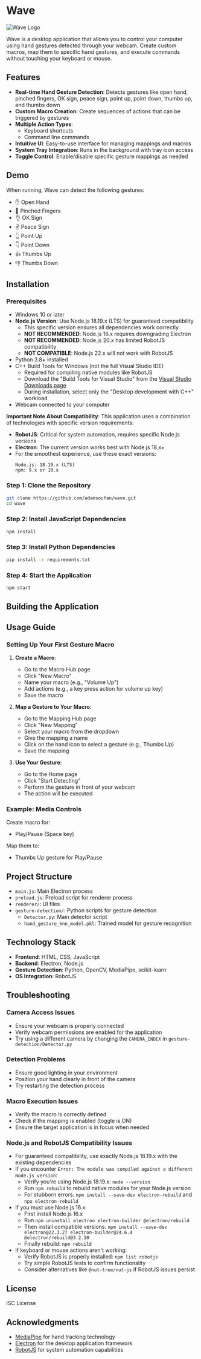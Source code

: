 # Wave

![Wave Logo](renderer/assets/images/wave.png)

Wave is a desktop application that allows you to control your computer using hand gestures detected through your webcam. Create custom macros, map them to specific hand gestures, and execute commands without touching your keyboard or mouse.

## Features

- **Real-time Hand Gesture Detection**: Detects gestures like open hand, pinched fingers, OK sign, peace sign, point up, point down, thumbs up, and thumbs down
- **Custom Macro Creation**: Create sequences of actions that can be triggered by gestures
- **Multiple Action Types**:
  - Keyboard shortcuts
  - Command line commands
- **Intuitive UI**: Easy-to-use interface for managing mappings and macros
- **System Tray Integration**: Runs in the background with tray icon access
- **Toggle Control**: Enable/disable specific gesture mappings as needed

## Demo

When running, Wave can detect the following gestures:

- ✋ Open Hand
- 🤌 Pinched Fingers
- 👌 OK Sign
- ✌️ Peace Sign
- 👆 Point Up
- 👇 Point Down
- 👍 Thumbs Up
- 👎 Thumbs Down

## Installation

### Prerequisites

- Windows 10 or later
- **Node.js Version**: Use Node.js 18.19.x (LTS) for guaranteed compatibility
  - This specific version ensures all dependencies work correctly
  - **NOT RECOMMENDED**: Node.js 16.x requires downgrading Electron
  - **NOT RECOMMENDED**: Node.js 20.x has limited RobotJS compatibility
  - **NOT COMPATIBLE**: Node.js 22.x will not work with RobotJS
- Python 3.8+ installed
- C++ Build Tools for Windows (not the full Visual Studio IDE)
  - Required for compiling native modules like RobotJS
  - Download the "Build Tools for Visual Studio" from the [Visual Studio Downloads page](https://visualstudio.microsoft.com/visual-cpp-build-tools/)
  - During installation, select only the "Desktop development with C++" workload
- Webcam connected to your computer

**Important Note About Compatibility**: This application uses a combination of technologies with specific version requirements:

- **RobotJS**: Critical for system automation, requires specific Node.js versions
- **Electron**: The current version works best with Node.js 18.x+
- For the smoothest experience, use these exact versions:
  ```
  Node.js: 18.19.x (LTS)
  npm: 9.x or 10.x
  ```

### Step 1: Clone the Repository

```bash
git clone https://github.com/adamsoufan/wave.git
cd wave
```

### Step 2: Install JavaScript Dependencies

```bash
npm install
```

### Step 3: Install Python Dependencies

```bash
pip install -r requirements.txt
```

### Step 4: Start the Application

```bash
npm start
```

## Building the Application

## Usage Guide

### Setting Up Your First Gesture Macro

1. **Create a Macro**:

   - Go to the Macro Hub page
   - Click "New Macro"
   - Name your macro (e.g., "Volume Up")
   - Add actions (e.g., a key press action for volume up key)
   - Save the macro

2. **Map a Gesture to Your Macro**:

   - Go to the Mapping Hub page
   - Click "New Mapping"
   - Select your macro from the dropdown
   - Give the mapping a name
   - Click on the hand icon to select a gesture (e.g., Thumbs Up)
   - Save the mapping

3. **Use Your Gesture**:
   - Go to the Home page
   - Click "Start Detecting"
   - Perform the gesture in front of your webcam
   - The action will be executed

### Example: Media Controls

Create macro for:

- Play/Pause (Space key)

Map them to:

- Thumbs Up gesture for Play/Pause

## Project Structure

- `main.js`: Main Electron process
- `preload.js`: Preload script for renderer process
- `renderer/`: UI files
- `gesture-detection/`: Python scripts for gesture detection
  - `Detector.py`: Main detector script
  - `hand_gesture_knn_model.pkl`: Trained model for gesture recognition

## Technology Stack

- **Frontend**: HTML, CSS, JavaScript
- **Backend**: Electron, Node.js
- **Gesture Detection**: Python, OpenCV, MediaPipe, scikit-learn
- **OS Integration**: RobotJS

## Troubleshooting

### Camera Access Issues

- Ensure your webcam is properly connected
- Verify webcam permissions are enabled for the application
- Try using a different camera by changing the `CAMERA_INDEX` in `gesture-detection/Detector.py`

### Detection Problems

- Ensure good lighting in your environment
- Position your hand clearly in front of the camera
- Try restarting the detection process

### Macro Execution Issues

- Verify the macro is correctly defined
- Check if the mapping is enabled (toggle is ON)
- Ensure the target application is in focus when needed

### Node.js and RobotJS Compatibility Issues

- For guaranteed compatibility, use exactly Node.js 18.19.x with the existing dependencies
- If you encounter `Error: The module was compiled against a different Node.js version`:
  - Verify you're using Node.js 18.19.x: `node --version`
  - Run `npm rebuild` to rebuild native modules for your Node.js version
  - For stubborn errors: `npm install --save-dev electron-rebuild` and `npx electron-rebuild`
- If you must use Node.js 16.x:
  - First install Node.js 16.x
  - Run `npm uninstall electron electron-builder @electron/rebuild`
  - Then install compatible versions: `npm install --save-dev electron@22.3.27 electron-builder@24.6.4 @electron/rebuild@3.2.10`
  - Finally rebuild: `npm rebuild`
- If keyboard or mouse actions aren't working:
  - Verify RobotJS is properly installed: `npm list robotjs`
  - Try simple RobotJS tests to confirm functionality
  - Consider alternatives like `@nut-tree/nut-js` if RobotJS issues persist

## License

ISC License

## Acknowledgments

- [MediaPipe](https://mediapipe.dev/) for hand tracking technology
- [Electron](https://www.electronjs.org/) for the desktop application framework
- [RobotJS](http://robotjs.io/) for system automation capabilities
